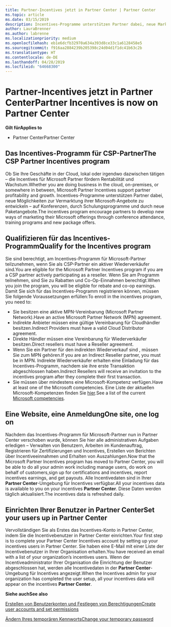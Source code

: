 ```yaml
---
title: Partner-Incentives jetzt in Partner Center | Partner Center
ms.topic: article
ms.date: 03/15/2019
description: Incentives-Programme unterstützen Partner dabei, neue Marketingmethoden zu entwickeln, Schulungen anzubieten usw.
author: LauraBrenner
ms.author: labrenne
ms.localizationpriority: medium
ms.openlocfilehash: eb1e6dcfb32970a634a393d8ce33c1a6128458e5
ms.sourcegitcommit: f916aa2884239b205398c24d04d1f1dc41b63c2b
ms.translationtype: HT
ms.contentlocale: de-DE
ms.lasthandoff: 04/28/2019
ms.locfileid: "64668300"
---
```

# <a name="partner-incentives-is-now-on-partner-center"></a><span data-ttu-id="2dcf9-103">Partner-Incentives jetzt in Partner Center</span><span class="sxs-lookup"><span data-stu-id="2dcf9-103">Partner Incentives is now on Partner Center</span></span> 

<span data-ttu-id="2dcf9-104">**Gilt für**</span><span class="sxs-lookup"><span data-stu-id="2dcf9-104">**Applies to**</span></span>

-  <span data-ttu-id="2dcf9-105">Partner Center</span><span class="sxs-lookup"><span data-stu-id="2dcf9-105">Partner Center</span></span>

## <a name="the-csp-partner-incentives-program"></a><span data-ttu-id="2dcf9-106">Das Incentives-Programm für CSP-Partner</span><span class="sxs-lookup"><span data-stu-id="2dcf9-106">The CSP Partner Incentives program</span></span>

<span data-ttu-id="2dcf9-107">Ob Sie Ihre Geschäfte in der Cloud, lokal oder irgendwo dazwischen tätigen – die Incentives für Microsoft Partner fördern Rentabilität und Wachstum.</span><span class="sxs-lookup"><span data-stu-id="2dcf9-107">Whether you are doing business in the cloud, on-premises, or somewhere in between, Microsoft Partner Incentives support partner profitability and growth.</span></span> <span data-ttu-id="2dcf9-108">Incentives-Programme unterstützen Partner dabei, neue Möglichkeiten zur Vermarktung ihrer Microsoft-Angebote zu entwickeln – auf Konferenzen, durch Schulungsprogramme und durch neue Paketangebote.</span><span class="sxs-lookup"><span data-stu-id="2dcf9-108">The incentives program encourage partners to develop new ways of marketing their Microsoft offerings through conference attendance, training programs and new package offers.</span></span> 

## <a name="qualify-for-the-incentives-program"></a><span data-ttu-id="2dcf9-109">Qualifizieren für das Incentives-Programm</span><span class="sxs-lookup"><span data-stu-id="2dcf9-109">Qualify for the Incentives program</span></span>

<span data-ttu-id="2dcf9-110">Sie sind berechtigt, am Incentives-Programm für Microsoft-Partner teilzunehmen, wenn Sie als CSP-Partner ein aktiver Wiederverkäufer sind.</span><span class="sxs-lookup"><span data-stu-id="2dcf9-110">You are eligible for the Microsoft Partner Incentives program if you are a CSP partner actively participating as a reseller.</span></span>
<span data-ttu-id="2dcf9-111">Wenn Sie am Programm teilnehmen, sind Sie zu Rabatten und Co-Op-Einnahmen berechtigt.</span><span class="sxs-lookup"><span data-stu-id="2dcf9-111">When you join the program, you will be eligible for rebate and co-op earnings.</span></span> <span data-ttu-id="2dcf9-112">Damit Sie sich für das Incentives-Programm registrieren können, müssen Sie folgende Voraussetzungen erfüllen:</span><span class="sxs-lookup"><span data-stu-id="2dcf9-112">To enroll in the incentives program, you need to:</span></span> 
- <span data-ttu-id="2dcf9-113">Sie besitzen eine aktive MPN-Vereinbarung (Microsoft Partner Network).</span><span class="sxs-lookup"><span data-stu-id="2dcf9-113">Have an active Microsoft Partner Network (MPN) agreement.</span></span>  
- <span data-ttu-id="2dcf9-114">Indirekte Anbieter müssen eine gültige Vereinbarung für Cloudhändler besitzen.</span><span class="sxs-lookup"><span data-stu-id="2dcf9-114">Indirect Providers must have a valid Cloud Distributor agreement.</span></span>
- <span data-ttu-id="2dcf9-115">Direkte Händler müssen eine Vereinbarung für Wiederverkäufer besitzen.</span><span class="sxs-lookup"><span data-stu-id="2dcf9-115">Direct resellers must have a Reseller agreement.</span></span>
- <span data-ttu-id="2dcf9-116">Wenn Sie ein Partner für den indirekten Wiederverkauf sind , müssen Sie zum MPN gehören.</span><span class="sxs-lookup"><span data-stu-id="2dcf9-116">If you are an Indirect Reseller partner, you must be in MPN.</span></span> <span data-ttu-id="2dcf9-117">Indirekte Wiederverkäufer erhalten eine Einladung für das Incentives-Programm, nachdem sie ihre erste Transaktion abgeschlossen haben.</span><span class="sxs-lookup"><span data-stu-id="2dcf9-117">Indirect Resellers will receive an invitation to the incentives program after they complete their first transaction.</span></span> 
- <span data-ttu-id="2dcf9-118">Sie müssen über mindestens eine Microsoft-Kompetenz verfügen.</span><span class="sxs-lookup"><span data-stu-id="2dcf9-118">Have at least one of the Microsoft competencies.</span></span> <span data-ttu-id="2dcf9-119">Eine Liste der aktuellen Microsoft-Kompetenzen finden Sie [hier](competencies.md).</span><span class="sxs-lookup"><span data-stu-id="2dcf9-119">See a list of the current [Microsoft competencies](competencies.md).</span></span>

## <a name="one-site-one-log-on"></a><span data-ttu-id="2dcf9-120">Eine Website, eine Anmeldung</span><span class="sxs-lookup"><span data-stu-id="2dcf9-120">One site, one log on</span></span>

<span data-ttu-id="2dcf9-121">Nachdem das Incentives-Programm für Microsoft-Partner nun in Partner Center verschoben wurde, können Sie hier alle administrativen Aufgaben erledigen – Verwalten von Benutzern, Arbeiten im Kundenauftrag, Registrieren für Zertifizierungen und Incentives, Erstellen von Berichten über Incentiveeinnahmen und Erhalten von Auszahlungen.</span><span class="sxs-lookup"><span data-stu-id="2dcf9-121">Now that the Microsoft Partner Incentives program has moved to Partner Center, you will be able to do all your admin work including manage users, do work on behalf of customers,sign up for certifications and incentives, report incentives earnings, and get payouts.</span></span> <span data-ttu-id="2dcf9-122">Alle Incentivedaten sind in Ihrer **Partner Center**-Umgebung für Incentives verfügbar.</span><span class="sxs-lookup"><span data-stu-id="2dcf9-122">All your incentives data is available to you on your incentives **Partner Center**.</span></span> <span data-ttu-id="2dcf9-123">Diese Daten werden täglich aktualisiert.</span><span class="sxs-lookup"><span data-stu-id="2dcf9-123">The incentives data is refreshed daily.</span></span>
 
## <a name="set-your-users-up-in-partner-center"></a><span data-ttu-id="2dcf9-124">Einrichten Ihrer Benutzer in Partner Center</span><span class="sxs-lookup"><span data-stu-id="2dcf9-124">Set your users up in Partner Center</span></span>
 
<span data-ttu-id="2dcf9-125">Vervollständigen Sie als Erstes das Incentives-Konto in Partner Center, indem Sie die Incentivebenutzer in Partner Center einrichten.</span><span class="sxs-lookup"><span data-stu-id="2dcf9-125">Your first step is to complete your Partner Center Incentives account by setting up your incentives users in Partner Center.</span></span> <span data-ttu-id="2dcf9-126">Sie haben eine E-Mail mit einer Liste der Incentivebenutzer in Ihrer Organisation erhalten.</span><span class="sxs-lookup"><span data-stu-id="2dcf9-126">You have received an email with a list of your organization’s incentives users.</span></span> <span data-ttu-id="2dcf9-127">Wenn der Incentiveadministrator Ihrer Organisation die Einrichtung der Benutzer abgeschlossen hat, werden alle Incentivedaten in der **Partner Center**-Umgebung für Incentives angezeigt.</span><span class="sxs-lookup"><span data-stu-id="2dcf9-127">When the Incentives admin for your organization has completed the user setup, all your incentives data will appear on the incentives **Partner Center**.</span></span>

<span data-ttu-id="2dcf9-128">**Siehe auch**</span><span class="sxs-lookup"><span data-stu-id="2dcf9-128">**See also**</span></span>

[<span data-ttu-id="2dcf9-129">Erstellen von Benutzerkonten und Festlegen von Berechtigungen</span><span class="sxs-lookup"><span data-stu-id="2dcf9-129">Create user accounts and set permissions</span></span>](create-user-accounts-and-set-permissions.md)

[<span data-ttu-id="2dcf9-130">Ändern Ihres temporären Kennworts</span><span class="sxs-lookup"><span data-stu-id="2dcf9-130">Change your temporary password</span></span>](change-your-temporary-password.md)

